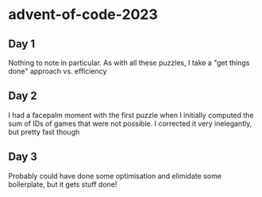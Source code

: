 # advent-of-code-2023

## Day 1
Nothing to note in particular. As with all these puzzles, I take a "get things done" approach vs. efficiency

## Day 2
I had a facepalm moment with the first puzzle when I initially computed the sum of IDs of games that were not possible. I corrected it very inelegantly, but pretty fast though 

## Day 3
Probably could have done some optimisation and elimidate some boilerplate, but it gets stuff done!